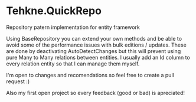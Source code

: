 # Tehkne.QuickRepo

Repository patern implementation for entity framework

Using BaseRepository you can extend your own methods and be able to avoid some of the performance issues with bulk editions / updates.
These are done by deactivating AutoDetectChanges but this will prevent using pure Many to Many relations between entities.
I usually add an Id column to every relation entity so that I can manage them myself.

I'm open to changes and recomendations so feel free to create a pull request :)

Also my first open project so every feedback (good or bad) is apreciated!
